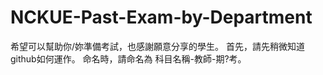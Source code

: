 # NCKUE-Past-Exam-by-Department
希望可以幫助你/妳準備考試，也感謝願意分享的學生。
首先，請先稍微知道github如何運作。
命名時，請命名為 科目名稱-教師-期?考。
